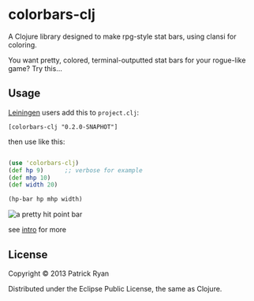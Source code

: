# colorbars-clj

A Clojure library designed to make rpg-style stat bars, using clansi for coloring.

You want pretty, colored, terminal-outputted stat bars for your rogue-like game? Try this...

## Usage

[Leiningen](https://github.com/technomancy/leiningen) users add this to `project.clj`:

    [colorbars-clj "0.2.0-SNAPHOT"]

then use like this:
```clojure

(use 'colorbars-clj)
(def hp 9)      ;; verbose for example
(def mhp 10)
(def width 20)

(hp-bar hp mhp width)
```

 <img src="http://i.imgur.com/tKil606.png" alt="a pretty hit point bar" title="hp bar" />


see [intro](https://github.com/phiat/colorbars-clj/blob/master/doc/intro.md) for more

## License

Copyright © 2013 Patrick Ryan

Distributed under the Eclipse Public License, the same as Clojure.
